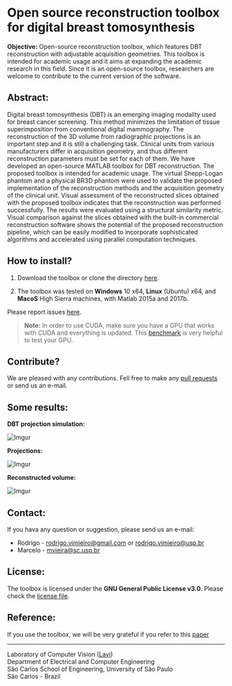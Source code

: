 Open source reconstruction toolbox for digital breast tomosynthesis
======

**Objective:** Open-source reconstruction toolbox, which features DBT reconstruction with adjustable acquisition geometries. This toolbox is intended for academic usage and it aims at expanding the academic research in this field. Since it is an open-source toolbox, researchers are welcome to contribute to the current version of the software.

## Abstract:

 Digital breast tomosynthesis (DBT) is an emerging imaging modality used for breast cancer screening. This method minimizes the limitation of tissue superimposition from conventional digital mammography. The reconstruction of the 3D volume from radiographic projections is an important step and it is still a challenging task. Clinical units from various manufacturers differ in acquisition geometry, and thus different reconstruction parameters must be set for each of them. We have developed an open-source MATLAB toolbox for DBT reconstruction. The proposed toolbox is intended for academic usage. The virtual Shepp-Logan phantom and a physical BR3D phantom were used to validate the proposed implementation of the reconstruction methods and the acquisition geometry of the clinical unit. Visual assessment of the reconstructed slices obtained with the proposed toolbox indicates that the reconstruction was performed successfully. The results were evaluated using a structural similarity metric. Visual comparison against the slices obtained with the built-in commercial reconstruction software shows the potential of the proposed reconstruction pipeline, which can be easily modified to incorporate sophisticated algorithms and accelerated using parallel computation techniques.

## How to install?

 1. Download the toolbox or clone the directory [here](https://github.com/LAVI-USP/DBT-Reconstruction.git).
 
 3. The toolbox was tested on **Windows** 10 x64, **Linux** (Ubuntu) x64, and **MacoS** High Sierra machines, with Matlab 2015a and 2017b. 

Please report issues [here](https://github.com/LAVI-USP/DBT-Reconstruction/issues).

> **Note:** In order to use CUDA, make sure you have a GPU that works with CUDA and everything is updated. This [benchmark](https://www.mathworks.com/help/distcomp/examples/benchmarking-a-b-on-the-gpu.html) is very helpful to test your GPU.

## Contribute? 

We are pleased with any contributions. Fell free to make any [pull requests](https://github.com/LAVI-USP/DBT-Reconstruction/pulls) or send us an e-mail.


## Some results:

**DBT projection simulation:**

![Imgur](https://i.imgur.com/tcgqs8I.gif?1)


**Projections:**

![Imgur](https://i.imgur.com/VXk6MFi.gif?2)


**Reconstructed volume:**

![Imgur](https://i.imgur.com/R9tB35f.gif?2)


## Contact:

If you hava any question or suggestion, please send us an e-mail:

- Rodrigo - rodrigo.vimieiro@gmail.com or rodrigo.vimieiro@usp.br
- Marcelo - mvieira@sc.usp.br

## License:

The toolbox is licensed under the **GNU General Public License v3.0**. Please check the [license file](https://github.com/LAVI-USP/DBT-Reconstruction/blob/master/LICENSE).

## Reference:

If you use the toolbox, we will be very grateful if you refer to this [paper](http://iris.sel.eesc.usp.br/lavi/)

---

Laboratory of Computer Vision ([Lavi](http://iris.sel.eesc.usp.br/lavi/))  
Department of Electrical and Computer Engineering  
São Carlos School of Engineering, University of São Paulo  
São Carlos - Brazil  
